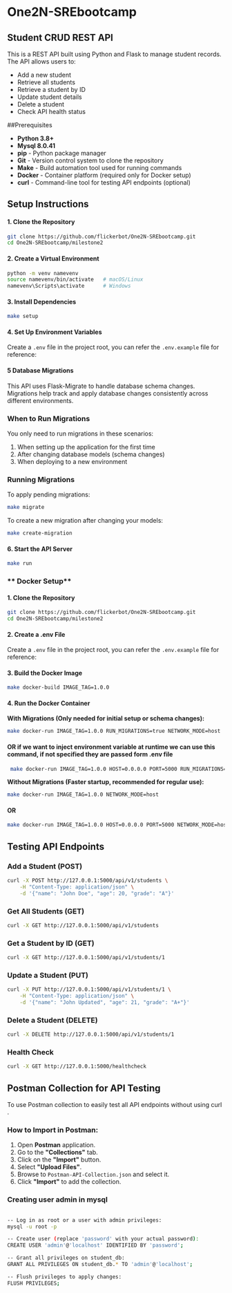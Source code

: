 # One2N-SREbootcamp

## Student CRUD REST API

This is a REST API built using Python and Flask to manage student records. The API allows users to:

- Add a new student
- Retrieve all students
- Retrieve a student by ID
- Update student details
- Delete a student
- Check API health status

##Prerequisites

- **Python 3.8+**
- **Mysql 8.0.41**
- **pip** - Python package manager
- **Git** - Version control system to clone the repository
- **Make** - Build automation tool used for running commands
- **Docker** - Container platform (required only for Docker setup)
- **curl** - Command-line tool for testing API endpoints (optional)

## Setup Instructions

#### **1. Clone the Repository**

```bash
git clone https://github.com/flickerbot/One2N-SREbootcamp.git
cd One2N-SREbootcamp/milestone2
```

#### **2. Create a Virtual Environment**

```bash
python -m venv namevenv
source namevenv/bin/activate   # macOS/Linux
namevenv\Scripts\activate      # Windows
```

#### **3. Install Dependencies**

```bash
make setup
```

#### **4. Set Up Environment Variables**

Create a `.env` file in the project root, you can refer the `.env.example` file for reference:

#### **5 Database Migrations**

This API uses Flask-Migrate to handle database schema changes. Migrations help track and apply database changes consistently across different environments.

### When to Run Migrations

You only need to run migrations in these scenarios:

1. When setting up the application for the first time
2. After changing database models (schema changes)
3. When deploying to a new environment

### Running Migrations

To apply pending migrations:

```bash
make migrate
```

To create a new migration after changing your models:

```bash
make create-migration
```

#### **6. Start the API Server**

```bash
make run
```


### ** Docker Setup**

#### **1. Clone the Repository**
```bash
git clone https://github.com/flickerbot/One2N-SREbootcamp.git
cd One2N-SREbootcamp/milestone2
```

#### **2. Create a .env File**
Create a `.env` file in the project root, you can refer the `.env.example` file for reference:

#### **3. Build the Docker Image**
```bash
make docker-build IMAGE_TAG=1.0.0
```

#### **4. Run the Docker Container**

**With Migrations (Only needed for initial setup or schema changes):**

```bash
make docker-run IMAGE_TAG=1.0.0 RUN_MIGRATIONS=true NETWORK_MODE=host
```

#### OR if we want to inject environment variable at runtime we can use this command, if not specified they are passed form .env file 

```bash
 make docker-run IMAGE_TAG=1.0.0 HOST=0.0.0.0 PORT=5000 RUN_MIGRATIONS=true NETWORK_MODE=host
```


**Without Migrations (Faster startup, recommended for regular use):**
```bash
make docker-run IMAGE_TAG=1.0.0 NETWORK_MODE=host 
```

#### OR 

```bash
make docker-run IMAGE_TAG=1.0.0 HOST=0.0.0.0 PORT=5000 NETWORK_MODE=host

```

## Testing API Endpoints

### **Add a Student (POST)**

```bash
curl -X POST http://127.0.0.1:5000/api/v1/students \
    -H "Content-Type: application/json" \
    -d '{"name": "John Doe", "age": 20, "grade": "A"}'
```

### **Get All Students (GET)**

```bash
curl -X GET http://127.0.0.1:5000/api/v1/students
```

### **Get a Student by ID (GET)**

```bash
curl -X GET http://127.0.0.1:5000/api/v1/students/1
```

### **Update a Student (PUT)**

```bash
curl -X PUT http://127.0.0.1:5000/api/v1/students/1 \
    -H "Content-Type: application/json" \
    -d '{"name": "John Updated", "age": 21, "grade": "A+"}'
```

### **Delete a Student (DELETE)**

```bash
curl -X DELETE http://127.0.0.1:5000/api/v1/students/1
```

### **Health Check**

```bash
curl -X GET http://127.0.0.1:5000/healthcheck
```

## Postman Collection for API Testing

To use Postman collection to easily test all API endpoints without using curl .

###  How to Import in Postman:

1. Open **Postman** application.
2. Go to the **"Collections"** tab.
3. Click on the **"Import"** button.
4. Select **"Upload Files"**.
5. Browse to `Postman-API-Collection.json` and select it.
6. Click **"Import"** to add the collection.
 


### Creating user admin in mysql

```bash

-- Log in as root or a user with admin privileges:
mysql -u root -p

-- Create user (replace 'password' with your actual password):
CREATE USER 'admin'@'localhost' IDENTIFIED BY 'password';

-- Grant all privileges on student_db:
GRANT ALL PRIVILEGES ON student_db.* TO 'admin'@'localhost';

-- Flush privileges to apply changes:
FLUSH PRIVILEGES;

```




 